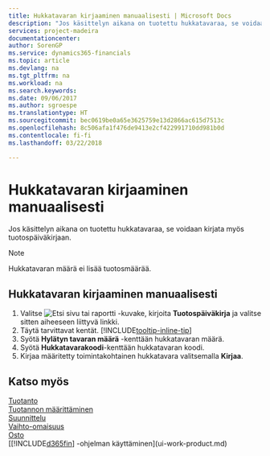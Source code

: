 ```yaml
---
title: Hukkatavaran kirjaaminen manuaalisesti | Microsoft Docs
description: "Jos käsittelyn aikana on tuotettu hukkatavaraa, se voidaan syöttää myös tuotospäiväkirjaan. Huomaa, että hukkatavaran määrä ei lisää tuotosmäärää."
services: project-madeira
documentationcenter: 
author: SorenGP
ms.service: dynamics365-financials
ms.topic: article
ms.devlang: na
ms.tgt_pltfrm: na
ms.workload: na
ms.search.keywords: 
ms.date: 09/06/2017
ms.author: sgroespe
ms.translationtype: HT
ms.sourcegitcommit: bec0619be0a65e3625759e13d2866ac615d7513c
ms.openlocfilehash: 8c506afa1f476de9413e2cf422991710dd981b0d
ms.contentlocale: fi-fi
ms.lasthandoff: 03/22/2018

---
```

# <a name="post-scrap-manually"></a>Hukkatavaran kirjaaminen manuaalisesti
Jos käsittelyn aikana on tuotettu hukkatavaraa, se voidaan kirjata myös tuotospäiväkirjaan. 

> [!NOTE]
> Hukkatavaran määrä ei lisää tuotosmäärää.  

## <a name="to-post-scrap-manually"></a>Hukkatavaran kirjaaminen manuaalisesti  
1. Valitse ![Etsi sivu tai raportti](media/ui-search/search_small.png "Etsi sivu tai raportti -kuvake") -kuvake, kirjoita **Tuotospäiväkirja** ja valitse sitten aiheeseen liittyvä linkki.  
2. Täytä tarvittavat kentät. [!INCLUDE[tooltip-inline-tip](includes/tooltip-inline-tip_md.md)]  
3. Syötä **Hylätyn tavaran määrä** -kenttään hukkatavaran määrä.  
4. Syötä **Hukkatavarakoodi**-kenttään hukkatavaran koodi.  
5. Kirjaa määritetty toimintakohtainen hukkatavara valitsemalla **Kirjaa**.  

## <a name="see-also"></a>Katso myös  
[Tuotanto](production-manage-manufacturing.md)    
[Tuotannon määrittäminen](production-configure-production-processes.md)  
[Suunnittelu](production-planning.md)      
[Vaihto-omaisuus](inventory-manage-inventory.md)  
[Osto](purchasing-manage-purchasing.md)  
[[!INCLUDE[d365fin](includes/d365fin_md.md)] -ohjelman käyttäminen](ui-work-product.md)


